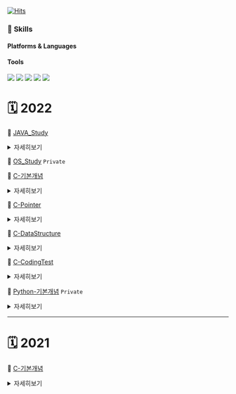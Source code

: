 

[![Hits](https://hits.seeyoufarm.com/api/count/incr/badge.svg?url=https%3A%2F%2Fgithub.com%2Fejaee%2Fhit-counter&count_bg=%2379C83D&title_bg=%23555555&icon=&icon_color=%23E7E7E7&title=hits&edge_flat=false)](https://hits.seeyoufarm.com)



### :muscle: **Skills**

#### Platforms & Languages




#### Tools

<img src="https://img.shields.io/badge/macOS-000000?style=flat-square&logo=macOS&logoColor=white"/> <img src="https://img.shields.io/badge/Intellij_IDEA-000000?style=flat-square&logo=IntelliJIDEA&logoColor=white"/> <img src="https://img.shields.io/badge/Slack-4A154B?style=flat-square&logo=Slack&logoColor=white"/> <img src="https://img.shields.io/badge/Git-F05032?style=flat-square&logo=Git&logoColor=white"/> <img src="https://img.shields.io/badge/Github-181717?style=flat-square&logo=Github&logoColor=white"/>




# 🗓 **2022**

📌 [JAVA_Study](https://github.com/ejaee/Study_JAVA)

<details>
<summary>  <kbd>자세히보기</kbd> </summary>

## **📌 JAVA**

- 📖 교재 : [자바의 정석](https://m.yes24.com/UsedShopHub/Hub/24259565)
- 우테코 일정 고려한 1회독 완성
- 파트별 예제 코드 위주 정리 학습
- 개인과제 계획 및 실천 후 깃허브 기록

## **스터디 방법 및 규칙**

- :calendar: 스케줄
<div align="center">

<img width="800" alt="Screen Shot 2022-09-19 at 6 16 50 PM" src="https://user-images.githubusercontent.com/87407504/190987625-a1e69272-4191-4e89-8f53-1197126c0a03.png">

</div>

- :book: 학습 방법
  - 1회독 완료일 : 우테코 서류 지원일 (10.23.)
  - 진도 관련 백준풀이 1일 1문제
    - [백준](https://www.acmicpc.net/step)
    - [solved.ac](https://solved.ac)
  - 매주 `화, 수, 금` 대면 스터디 (주 3회)
  - `1~5`(1 ~ 229), `6~7`(230 ~ 413), `8~9`(414 ~ 526), `10~16`(527 ~ 978) 네 파트로 나누기
  - 파트 별 코드 정리 + 알고리즘 문제 1개 이상 풀기

- :no_entry_sign: 패널티: 밥 :rice: 사기
  - 진도 누락 시
  - 대면 스터디 미참석 시

## **진도 목록**

<details>
<summary>  눌러서 확인 (click 👈)  </summary>

 <div align="center">

![KakaoTalk_Photo_2022-09-21-16-30-33](https://user-images.githubusercontent.com/87407504/191442538-ed0de708-0dcf-48c1-8d3e-856a9b124f3f.jpeg)

 </div>

</details>

<div align = "right">
	<b><a href = "#진도-목록">↥ top</a></b>
</div>

## **스터디 일정('22.09.21. ~ '22.10.23.)**

- 자바의 정석 (Chapter 16)
  - 0주차: 09/21~09/27
    - [ch.01_GettingStarted](https://github.com/ejaee/Study_JAVA/tree/main/Ejae/ch.01_GettingStarted)
    - [ch.02_Variable](https://github.com/ejaee/Study_JAVA/tree/main/Ejae/ch.02_Variable)
    - [ch.03_Operator](https://github.com/ejaee/Study_JAVA/tree/main/Ejae/ch.03_Operator)
      > 변수, 연산자
      
  - 1주차: 09/28~10/04
    - [ch.04_Control_statement](https://github.com/ejaee/Study_JAVA/tree/main/Ejae/ch.04_Control_statement)
    - [ch.05_Array](https://github.com/ejaee/Study_JAVA/tree/main/Ejae/ch.05_Array)
      > 조건문/반복문, 배열
      
  - 2주차: 10/05~10/11
    - [ch.06_ObjectOriented](https://github.com/ejaee/Study_JAVA/tree/main/Ejae/ch.06_ObjectOriented)
    - [ch.07_ObjectOriented2](https://github.com/ejaee/Study_JAVA/tree/main/Ejae/ch.07_ObjectOriented2)
      > 객체지향 프로그래밍
      
  - 3주차: 10/12~10/18
    - [10.11(화)]() : .
    - [10.12(수)]() : .
  - 4주차: 10/19~10/23
    - [10.18(화)]() : .
    - [10.23(일)]() : .

### 관련 개인 Repository

- [ejchoi](https://github.com/Ejaeda)
- [seohyun](https://github.com/Kang-SeoHyun)
- [gnl](https://github.com/geun1)


</details>

📌 [OS_Study](https://github.com/ejaee/Study_OS) `Private`


<!--

📌 [C-42Cursus](https://github.com/ejaee/42Cursus) `Short-term Private`

[![ejachoi's 42 stats](https://badge42.vercel.app/api/v2/cl60us3xz001109mpf946886y/stats?cursusId=21&coalitionId=88)](https://github.com/JaeSeoKim/badge42)


<details>
<summary>  <kbd>자세히보기</kbd> </summary>

* 📖 교재 : [42seoul](https://42seoul.kr/seoul42/main/view)

</details>

📌 [C-42Piscine](https://github.com/ejaee/42_Study/tree/main/ejae/PiscineCxx) `Private`

[![ejachoi's 42 stats](https://badge42.vercel.app/api/v2/cl60us3xz001109mpf946886y/stats?cursusId=9&coalitionId=piscine)](https://github.com/JaeSeoKim/badge42)

<details>
<summary>  <kbd>자세히보기</kbd> </summary>

* 📖 교재 : [42seoul](https://42seoul.kr/seoul42/main/view)
* 학습 목적
    * c언어 함수 자체 구현하기
    * 42-system 자체 norminette 고려하기

* 과제
    * [개인 과제](https://github.com/nawooo/42_Study_Group/tree/main/ejae/PiscineCxx)
    * [팀 과제](https://github.com/nawooo/42_Study_Group/tree/main/ejae/Rush0x)

</details>
-->

📌 [C-기본개념](https://github.com/Ejaeda/C_lang/tree/master/C-lang)

<details>
<summary>  <kbd>자세히보기</kbd> </summary>

# 🗓 2021

## 📌 [C](https://github.com/ejaee/Study_C/tree/master/C-lang/C)

* 📖 교재 : [모두의 코드](https://modoocode.com/231)
    * 첫 C언어 학습
    
* 📖 학습방법 : 학습한 내용 아이패드를 활용하여 내용 정리 
----

# 🗓 2022

## 📌 [C2](https://github.com/ejaee/Study_C/tree/master/C-lang/C2)
* 📖 교재 : [열혈강의 최호성의 C 프로그래밍](http://www.kyobobook.co.kr/product/detailViewKor.laf?ejkGb=KOR&mallGb=KOR&barcode=9788965400172&orderClick=LAG&Kc=)
    * 2회독
    
* 📖 학습방법 : 코드 따라하면서 내용 정리

</details>
    
📌 [C-Pointer](https://github.com/Ejaeda/C_lang/tree/master/C-Pointer)

<details>
<summary>  <kbd>자세히보기</kbd> </summary>

* 📖 교재 : [공동환의 열혈강의 C 포인터](https://freelec.co.kr/lecture/%EC%97%B4%ED%98%88%EA%B0%95%EC%9D%98-c-%ED%8F%AC%EC%9D%B8%ED%84%B0/)
    * 포인터 익숙해지기
    * 코드 따라하면서 내용 [정리하기](https://github.com/Ejaeda/C_lang/tree/master/Pointer)

</details>    

📌 [C-DataStructure](https://github.com/Ejaeda/C_lang/tree/master/C-DataStructure)

<details>
<summary> <kbd>자세히보기</kbd> </summary>
    
*  📖 교재 : [윤성우의 열혈 자료구조](http://www.kyobobook.co.kr/product/detailViewKor.laf?mallGb=KOR&ejkGb=KOR&barcode=9788996094067)
  * 2인 1개조 동료평가 진행(1주 2파트 진행)
  * 깃허브 개념 정리

### 스터디 방법 및 규칙
* 학습 방법
  * 1주마다 자료구조 동료평가 2회 진행
  * 1일마다 코딩테스트 문제풀이 최소 1회 진행
  * 개인 학습 내용은 각자 정리 후 README에 업데이트
  
### 스터디 일정('21.11.07.~)
* 자료구조
    * [DAY1](https://github.com/Ejaeda/C_lang/tree/master/C-DataStructure/Ch01.Data_Structure) 자료구조와 알고리즘의 이해
    * [DAY2](https://github.com/Ejaeda/C_lang/tree/master/C-DataStructure/Ch02.Recursion) 재귀
    * [DAY3](https://github.com/Ejaeda/C_lang/tree/master/C-DataStructure/Ch03.Linked_List) 연결 리스트1
    * [DAY4](https://github.com/Ejaeda/C_lang/tree/master/C-DataStructure/Ch04.Linked_List2) 연결 리스트2
    * [DAY5](https://github.com/Ejaeda/C_lang/tree/master/C-DataStructure/Ch05.Linked_List3) 연결 리스트3
    * [DAY6](https://github.com/Ejaeda/C_lang/tree/master/C-DataStructure/Ch06.Stack) 스택
    * [DAY7](https://github.com/Ejaeda/C_lang/tree/master/C-DataStructure/Ch07.Queue) 큐
    * [DAY8](https://github.com/Ejaeda/C_lang/tree/master/C-DataStructure/Ch08.Tree) 트리
    * [DAY9](https://github.com/Ejaeda/C_lang/tree/master/C-DataStructure/Ch09.Priority_Queue) 우선순위 큐
    * [DAY10](https://github.com/Ejaeda/C_lang/tree/master/C-DataStructure/Ch10.Sorting) 정렬
    * [DAY11]() 탐색
    * [DAY12]() 탐색2
    * [DAY13]() 테이블과 해쉬
    * [DAY14]() 그래프

  ### 관련 개인 Repository
  * [ejchoi](https://github.com/Ejaeda)
  * [bochoi](https://github.com/BB-choi)
  * [juji](https://github.com/ji-junhyuk)
  * [ichoi](https://github.com/ICCHOI)
  * [jnam](https://github.com/namzisun)

</details>


📌 [C-CodingTest](https://github.com/Ejaeda/C_lang/tree/master/C-CodingTest)

<details>
<summary>  <kbd>자세히보기</kbd> </summary>

*  📖 사이트 : [백준](https://www.acmicpc.net/step)
  * [라이벌 제도](https://solved.ac/ranking/rival)를 통한 그룹 라이벌 진도 확인
  * [class](https://solved.ac/class)에 선별된 문제를 참고하여 학습
</details>

📌 [Python-기본개념](https://github.com/ejaee/Python) `Private`

<details>
<summary>  <kbd>자세히보기</kbd> </summary>

* 📖 교재 : [혼자 공부하는 파이썬](http://www.kyobobook.co.kr/product/detailViewKor.laf?mallGb=KOR&ejkGb=KOR&barcode=9791162241882)
* 📖 강의 : [혼공파 유튜브](https://www.youtube.com/watch?v=IUXMgyiFBIU&list=PLBXuLgInP-5kr0PclHz1ubNZgESmliuB7)
    * 처음으로 학습한 python
    
* 학습 목적
    * python 경험하기
</details>

----------

# 🗓 **2021**

📌 [C-기본개념](https://github.com/nawooo/C_lang/blob/master/C-lang/C/readme.md)

<details>
<summary>  <kbd>자세히보기</kbd> </summary>

* 📖 교재 : [모두의 코드](https://modoocode.com/231)
    * 첫 C언어 학습
</details>

           


<!--
**Ejaeda/Ejaeda** is a ✨ _special_ ✨ repository because its `README.md` (this file) appears on your GitHub profile.

Here are some ideas to get you started:

- 🔭 I’m currently working on ...
- 🌱 I’m currently learning ...
- 👯 I’m looking to collaborate on ...
- 🤔 I’m looking for help with ...
- 💬 Ask me about ...
- 📫 How to reach me: ...
- 😄 Pronouns: ...
- ⚡ Fun fact: ...
-->
